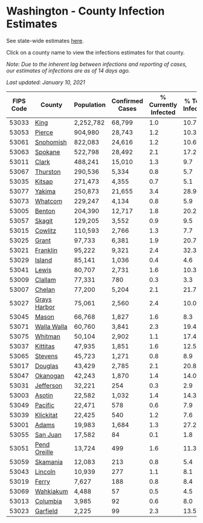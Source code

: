 # Washington - County Infection Estimates

See state-wide estimates [here](/infections/us-wa).

Click on a county name to view the infections estimates for that county.

*Note: Due to the inherent lag between infections and reporting of cases, our estimates of infections are as of 14 days ago.*

*Last updated: January 10, 2021*

|   FIPS Code |                       County |   Population |   Confirmed Cases |   % Currently Infected |   % Total Infected |
|-------------|------------------------------|--------------|-------------------|------------------------|--------------------|
|       53033 |                 [King](king) |    2,252,782 |            68,799 |                    1.0 |               10.7 |
|       53053 |             [Pierce](pierce) |      904,980 |            28,743 |                    1.2 |               10.3 |
|       53061 |       [Snohomish](snohomish) |      822,083 |            24,616 |                    1.2 |               10.6 |
|       53063 |           [Spokane](spokane) |      522,798 |            28,492 |                    2.1 |               17.2 |
|       53011 |               [Clark](clark) |      488,241 |            15,010 |                    1.3 |                9.7 |
|       53067 |         [Thurston](thurston) |      290,536 |             5,334 |                    0.8 |                5.7 |
|       53035 |             [Kitsap](kitsap) |      271,473 |             4,355 |                    0.7 |                5.1 |
|       53077 |             [Yakima](yakima) |      250,873 |            21,655 |                    3.4 |               28.9 |
|       53073 |           [Whatcom](whatcom) |      229,247 |             4,134 |                    0.8 |                5.9 |
|       53005 |             [Benton](benton) |      204,390 |            12,717 |                    1.8 |               20.2 |
|       53057 |             [Skagit](skagit) |      129,205 |             3,552 |                    0.9 |                9.5 |
|       53015 |           [Cowlitz](cowlitz) |      110,593 |             2,766 |                    1.3 |                7.7 |
|       53025 |               [Grant](grant) |       97,733 |             6,381 |                    1.9 |               20.7 |
|       53021 |         [Franklin](franklin) |       95,222 |             9,321 |                    2.4 |               32.3 |
|       53029 |             [Island](island) |       85,141 |             1,036 |                    0.4 |                4.6 |
|       53041 |               [Lewis](lewis) |       80,707 |             2,731 |                    1.6 |               10.3 |
|       53009 |           [Clallam](clallam) |       77,331 |               780 |                    0.3 |                3.3 |
|       53007 |             [Chelan](chelan) |       77,200 |             5,204 |                    2.1 |               21.7 |
|       53027 | [Grays Harbor](grays-harbor) |       75,061 |             2,560 |                    2.4 |               10.0 |
|       53045 |               [Mason](mason) |       66,768 |             1,827 |                    1.6 |                8.3 |
|       53071 |   [Walla Walla](walla-walla) |       60,760 |             3,841 |                    2.3 |               19.4 |
|       53075 |           [Whitman](whitman) |       50,104 |             2,902 |                    1.1 |               17.4 |
|       53037 |         [Kittitas](kittitas) |       47,935 |             1,851 |                    1.6 |               12.5 |
|       53065 |           [Stevens](stevens) |       45,723 |             1,271 |                    0.8 |                8.9 |
|       53017 |           [Douglas](douglas) |       43,429 |             2,785 |                    2.1 |               20.8 |
|       53047 |         [Okanogan](okanogan) |       42,243 |             1,870 |                    1.4 |               14.0 |
|       53031 |       [Jefferson](jefferson) |       32,221 |               254 |                    0.3 |                2.9 |
|       53003 |             [Asotin](asotin) |       22,582 |             1,032 |                    1.4 |               14.3 |
|       53049 |           [Pacific](pacific) |       22,471 |               578 |                    0.6 |                7.9 |
|       53039 |       [Klickitat](klickitat) |       22,425 |               540 |                    1.2 |                7.6 |
|       53001 |               [Adams](adams) |       19,983 |             1,684 |                    1.3 |               27.2 |
|       53055 |         [San Juan](san-juan) |       17,582 |                84 |                    0.1 |                1.8 |
|       53051 | [Pend Oreille](pend-oreille) |       13,724 |               499 |                    1.6 |               11.3 |
|       53059 |         [Skamania](skamania) |       12,083 |               213 |                    0.8 |                5.4 |
|       53043 |           [Lincoln](lincoln) |       10,939 |               277 |                    1.1 |                8.1 |
|       53019 |               [Ferry](ferry) |        7,627 |               188 |                    0.8 |                8.4 |
|       53069 |       [Wahkiakum](wahkiakum) |        4,488 |                57 |                    0.5 |                4.5 |
|       53013 |         [Columbia](columbia) |        3,985 |                92 |                    0.6 |                8.0 |
|       53023 |         [Garfield](garfield) |        2,225 |                99 |                    2.3 |               13.5 |